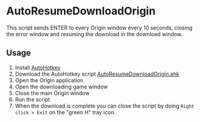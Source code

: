 AutoResumeDownloadOrigin
========================

This script sends ENTER to every Origin window every 10 seconds, closing the error window and resuming the download in the download window.

Usage
-----

1. Install [AutoHotkey](http://www.autohotkey.com/)
2. Download the AutoHotkey script [AutoResumeDownloadOrigin.ahk](https://raw.githubusercontent.com/EliasGrande/AutoResumeDownloadOrigin/master/AutoResumeDownloadOrigin.ahk)
3. Open the Origin application
4. Open the downloading game window
5. Close the main Origin window
6. Run the script
7. When the download is complete you can close the script by doing `Right click > Exit` on the "green H" tray icon.
